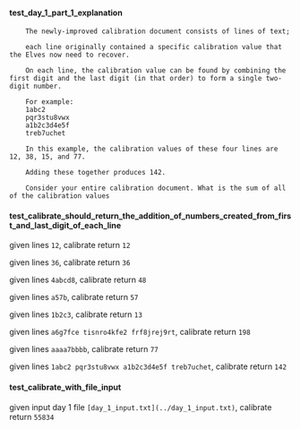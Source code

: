 #### test_day_1_part_1_explanation


        The newly-improved calibration document consists of lines of text; 
        
        each line originally contained a specific calibration value that the Elves now need to recover. 
        
        On each line, the calibration value can be found by combining the first digit and the last digit (in that order) to form a single two-digit number.

        For example:
        1abc2
        pqr3stu8vwx
        a1b2c3d4e5f
        treb7uchet

        In this example, the calibration values of these four lines are 12, 38, 15, and 77. 
        
        Adding these together produces 142.
        
        Consider your entire calibration document. What is the sum of all of the calibration values
 

#### test_calibrate_should_return_the_addition_of_numbers_created_from_first_and_last_digit_of_each_line

given lines ```12```, calibrate return ```12```

given lines ```36```, calibrate return ```36```

given lines ```4abcd8```, calibrate return ```48```

given lines ```a57b```, calibrate return ```57```

given lines ```1b2c3```, calibrate return ```13```

given lines ```a6g7fce
    tisnro4kfe2
    frf8jrej9rt```, calibrate return ```198```

given lines ```aaaa7bbbb```, calibrate return ```77```

given lines ```1abc2
    pqr3stu8vwx
    a1b2c3d4e5f
    treb7uchet```, calibrate return ```142```

#### test_calibrate_with_file_input

given input day 1 file ```[day_1_input.txt](../day_1_input.txt)```, calibrate return ```55834```

